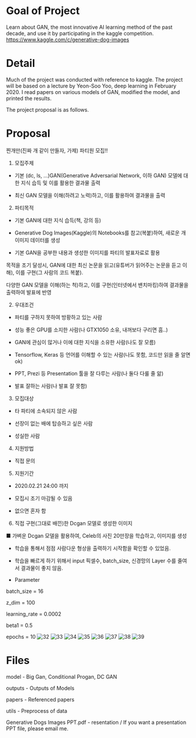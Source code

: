# Goal of Project
Learn about GAN, the most innovative AI learning method of the past decade, and use it by participating in the kaggle competition.
https://www.kaggle.com/c/generative-dog-images

# Detail
Much of the project was conducted with reference to kaggle. The project will be based on a lecture by Yeon-Soo Yoo, deep learning in February 2020. I read papers on various models of GAN, modified the model, and printed the results.

The project proposal is as follows.


# Proposal
찐개만(진짜 개 같이 만들자, 가제) 파티원 모집!!


1. 모집주제

- 기본 (dc, ls, ...)GAN(Generative Adversarial Network, 이하 GAN) 모델에 대한 지식 습득 및 이를 활용한 결과물 출력

- 최신 GAN 모델을 이해(하려고 노력)하고, 이를 활용하여 결과물을 출력


2. 파티목적

- 기본 GAN에 대한 지식 습득(책, 강의 등)

- Generative Dog Images(Kaggle)의 Notebooks를 참고(복붙)하여, 새로운 개 이미지 데이터를 생성

- 기본 GAN을 공부한 내용과 생성한 이미지를 파티의 발표자료로 활용

목적을 조기 달성시, GAN에 대한 최신 논문을 읽고(유튜버가 읽어주는 논문을 듣고 이해), 이를 구현(그 사람의 코드 복붙).

다양한 GAN 모델을 이해(하는 척)하고, 이를 구현(인터넷에서 밴치마킹)하여 결과물을 출력하여 발표에 반영



2. 우대조건

- 파티를 구하지 못하여 방황하고 있는 사람

- 성능 좋은 GPU를 소지한 사람(나 GTX1050 소유, 내꺼보다 구리면 흠..)

- GAN에 관심이 많거나 이에 대한 지식을 소유한 사람(나도 잘 모름)

- Tensorflow, Keras 등 언어를 이해할 수 있는 사람(나도 못함, 코드만 읽을 줄 알면 ok)

- PPT, Prezi 등 Presentation 툴을 잘 다루는 사람(나 둘다 다룰 줄 앎)

- 발표 잘하는 사람(나 발표 잘 못함)


3. 모집대상

- 타 파티에 소속되지 않은 사람

- 선장이 없는 배에 탑승하고 싶은 사람

- 성실한 사람


4. 지원방법

- 직접 문의


5. 지원기간

- 2020.02.21 24:00 까지

- 모집시 조기 마감될 수 있음

- 없으면 혼자 함


6. 직접 구현(그대로 배낀)한 Dcgan 모델로 생성한 이미지

■ 가벼운 Dcgan 모델을 활용하여, Celeb의 사진 20만장을 학습하고, 이미지를 생성



- 학습을 통해서 점점 사람다운 형상을 출력하기 시작함을 확인할 수 있었음.

- 학습을 빠르게 하기 위해서 input 픽셀수, batch_size, 신경망의 Layer 수를 줄여서 결과물이 좋지 않음.

- Parameter

batch_size = 16

z_dim = 100

learning_rate = 0.0002

beta1 = 0.5

epochs = 10
![32](https://user-images.githubusercontent.com/59387983/83408834-40376d00-a44e-11ea-9351-9bd3feed58b4.png)
![33](https://user-images.githubusercontent.com/59387983/83408835-40d00380-a44e-11ea-956b-f0186292e403.png)
![34](https://user-images.githubusercontent.com/59387983/83408837-40d00380-a44e-11ea-9dde-c72295ce5dc9.png)
![35](https://user-images.githubusercontent.com/59387983/83408839-41689a00-a44e-11ea-8085-7cf0f58baf97.png)
![36](https://user-images.githubusercontent.com/59387983/83408840-41689a00-a44e-11ea-815f-d619e37a164c.png)
![37](https://user-images.githubusercontent.com/59387983/83408842-42013080-a44e-11ea-8011-16adfe7da39a.png)
![38](https://user-images.githubusercontent.com/59387983/83408843-4299c700-a44e-11ea-9dd8-6c4dc032bffe.png)
![39](https://user-images.githubusercontent.com/59387983/83408844-4299c700-a44e-11ea-895f-e9af3d94a4b1.png)


# Files
model - Big Gan, Conditional Progan, DC GAN

outputs	- Outputs of Models

papers - Referenced papers

utils - Preprocess of data

Generative Dogs Images PPT.pdf - resentation / If you want a presentation PPT file, please email me.
